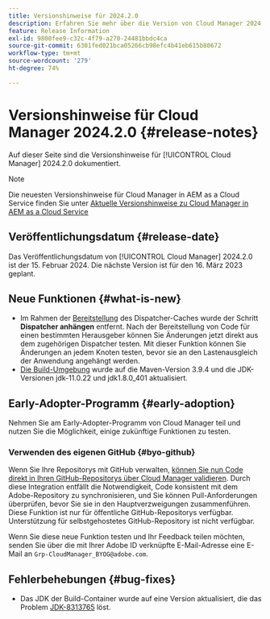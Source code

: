 ```yaml
---
title: Versionshinweise für 2024.2.0
description: Erfahren Sie mehr über die Version von Cloud Manager 2024.2.0.
feature: Release Information
exl-id: 9800fee9-c32c-4f79-a270-24481bbdc4ca
source-git-commit: 6301fed021bca05266cb98efc4b41eb615b80672
workflow-type: tm+mt
source-wordcount: '279'
ht-degree: 74%

---
```


# Versionshinweise für Cloud Manager 2024.2.0 {#release-notes}

Auf dieser Seite sind die Versionshinweise für [!UICONTROL Cloud Manager] 2024.2.0 dokumentiert.

>[!NOTE]
>
>Die neuesten Versionshinweise für Cloud Manager in AEM as a Cloud Service finden Sie unter [Aktuelle Versionshinweise zu Cloud Manager in AEM as a Cloud Service](https://experienceleague.adobe.com/de/docs/experience-manager-cloud-service/content/release-notes/cloud-manager/current)

## Veröffentlichungsdatum {#release-date}

Das Veröffentlichungsdatum von [!UICONTROL Cloud Manager] 2024.2.0 ist der 15. Februar 2024. Die nächste Version ist für den 16. März 2023 geplant.

## Neue Funktionen {#what-is-new}

* Im Rahmen der [Bereitstellung](/help/using/code-deployment.md) des Dispatcher-Caches wurde der Schritt **Dispatcher anhängen** entfernt. Nach der Bereitstellung von Code für einen bestimmten Herausgeber können Sie Änderungen jetzt direkt aus dem zugehörigen Dispatcher testen. Mit dieser Funktion können Sie Änderungen an jedem Knoten testen, bevor sie an den Lastenausgleich der Anwendung angehängt werden.
* [Die Build-Umgebung](/help/getting-started/build-environment.md) wurde auf die Maven-Version 3.9.4 und die JDK-Versionen jdk-11.0.22 und jdk1.8.0_401 aktualisiert.

## Early-Adopter-Programm {#early-adoption}

Nehmen Sie am Early-Adopter-Programm von Cloud Manager teil und nutzen Sie die Möglichkeit, einige zukünftige Funktionen zu testen.

### Verwenden des eigenen GitHub {#byo-github}

Wenn Sie Ihre Repositorys mit GitHub verwalten, [können Sie nun Code direkt in Ihren GitHub-Repositorys über Cloud Manager validieren](/help/managing-code/private-repositories.md). Durch diese Integration entfällt die Notwendigkeit, Code konsistent mit dem Adobe-Repository zu synchronisieren, und Sie können Pull-Anforderungen überprüfen, bevor Sie sie in den Hauptverzweigungen zusammenführen. Diese Funktion ist nur für öffentliche GitHub-Repositorys verfügbar. Unterstützung für selbstgehostetes GitHub-Repository ist nicht verfügbar.

Wenn Sie diese neue Funktion testen und Ihr Feedback teilen möchten, senden Sie über die mit Ihrer Adobe ID verknüpfte E-Mail-Adresse eine E-Mail an `Grp-CloudManager_BYOG@adobe.com`.

## Fehlerbehebungen {#bug-fixes}

* Das JDK der Build-Container wurde auf eine Version aktualisiert, die das Problem [JDK-8313765](https://bugs.openjdk.org/browse/JDK-8313765) löst.

